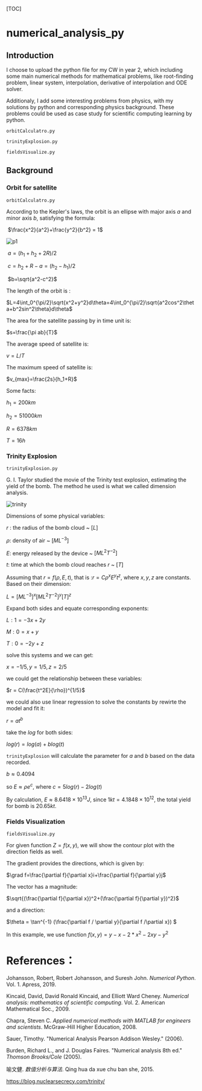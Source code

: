 [TOC]

# numerical_analysis_py

## Introduction 
I choose to upload the python file for my CW in year 2, which including some main numerical methods for mathematical problems, like root-finding problem, linear system, interpolation, derivative of interpolation and ODE solver. 

Additionaly, I add some interesting problems from physics, with my solutions by python and corresponding physics background. These problems could be used as case study for scientific computing learning by python.

```orbitCalculatro.py``` 

```trinityExplosion.py```

```fieldsVisualize.py```



## Background 

### Orbit for satellite 

```orbitCalculatro.py``` 

According to the  Kepler's laws, the orbit is an ellipse with major axis $a$ and minor axis $b$, satisfying the formula:

​										$\frac{x^2}{a^2}+\frac{y^2}{b^2} = 1$



![p1](https://github.com/Peter3822724/numerical_analysis_py/blob/main/graph/IMG_0855.jpg)



​										$a=(h_1+h_2+2R)/2$

​										$c=h_2+R-a=(h_2-h_1)/2$

​										$b=\sqrt{a^2-c^2}$

The length of the orbit is :

$L=4\int_0^{\pi/2}\sqrt{x^2+y^2}d\theta=4\int_0^{\pi/2}\sqrt{a^2cos^2\theta+b^2sin^2\theta}d\theta$​​

The area for the satellite passing by in time unit is:

$s=\frac{\pi ab}{T}$

The average speed of satellite is:

$v = L/T$

The maximum speed of satellite is:

$v_{max}=\frac{2s}{h_1+R}$​​



Some facts:

$h_1=200km$

$h_2=51000km$

$R=6378km$

$T=16 h$



### Trinity Explosion

```trinityExplosion.py```

G. I. Taylor studied the movie of the Trinity test explosion, estimating the yield of the bomb. The method he used is what we called dimension analysis.



![trinity](https://github.com/Peter3822724/numerical_analysis_py/blob/main/graph/trinity.png)



Dimensions of some physical variables:

$r$​ : the radius of the bomb cloud ~ $[L]$

$\rho$: density of air ~ $[ML^{-3}]$

$E$: energy released by the device ~ $[ML^2T^{-2}]$

$t$: time at which the bomb cloud reaches $r$ ~ $[T]$



Assuming that $r = f (\rho,E,t)$, that is :$r = C\rho^xE^yt^z$, where $x,y,z$ are constants. Based on their dimension:



$L = [ML^{-3}]^x[ML^2T^{-2}]^y[T]^z$

 

Expand both sides and equate corresponding exponents:

$L: 1 = -3x+2y$

$M:0 = x + y$

$T: 0 = -2y + z$



solve this systems and we can get:



$x = -1/5, y = 1/5, z = 2/5$



we could get the relationship between these variables:



$r = C(\frac{t^2E}{\rho})^{1/5}$​



we could also use linear regression to solve the constants by rewirte the model and fit it:



$r = at^b$



take the $log$ for both sides:



$log(r) = log(a) + blog(t)$​​​



```trinityExplosion```  will calculate the parameter for $a$ and $b$ based on the data recorded.



$b \approx 0.4094$



so $E \approx \rho e^c$​, where $c = 5log(r)-2log(t)$​



By calculation, $E \approx 8.6418 \times10^{13} J$​, since $1 kt = 4.1848 \times 10 ^{12}$​, the total yield for bomb is $20.65 kt$​​.



### Fields Visualization

```fieldsVisualize.py```

For given function $Z=f(x,y)$​, we will show the contour plot with the direction fields as well.



The gradient provides the directions, which is given by:

$\grad f=\frac{\partial f}{\partial x}i+\frac{\partial f}{\partial y}j$ 



The vector has a magnitude:

$\sqrt{(\frac{\partial f}{\partial x})^2+(\frac{\partial f}{\partial y})^2}$​



 and a direction:

$\theta = \tan^{-1} (\frac{\partial f / \partial y}{\partial f /\partial x}) $

In this example, we use function $f(x,y)=y-x-2*x^2-2xy-y^2$



# References：

Johansson, Robert, Robert Johansson, and Suresh John. *Numerical Python*. Vol. 1. Apress, 2019.

Kincaid, David, David Ronald Kincaid, and Elliott Ward Cheney. *Numerical analysis: mathematics of scientific computing*. Vol. 2. American Mathematical Soc., 2009.

Chapra, Steven C. *Applied numerical methods with MATLAB for engineers and scientists*. McGraw-Hill Higher Education, 2008.

Sauer, Timothy. "Numerical Analysis Pearson Addison Wesley." (2006).

Burden, Richard L., and J. Douglas Faires. "Numerical analysis 8th ed." *Thomson Brooks/Cole* (2005).

喻文健. *数值分析与算法*. Qing hua da xue chu ban she, 2015.

https://blog.nuclearsecrecy.com/trinity/

